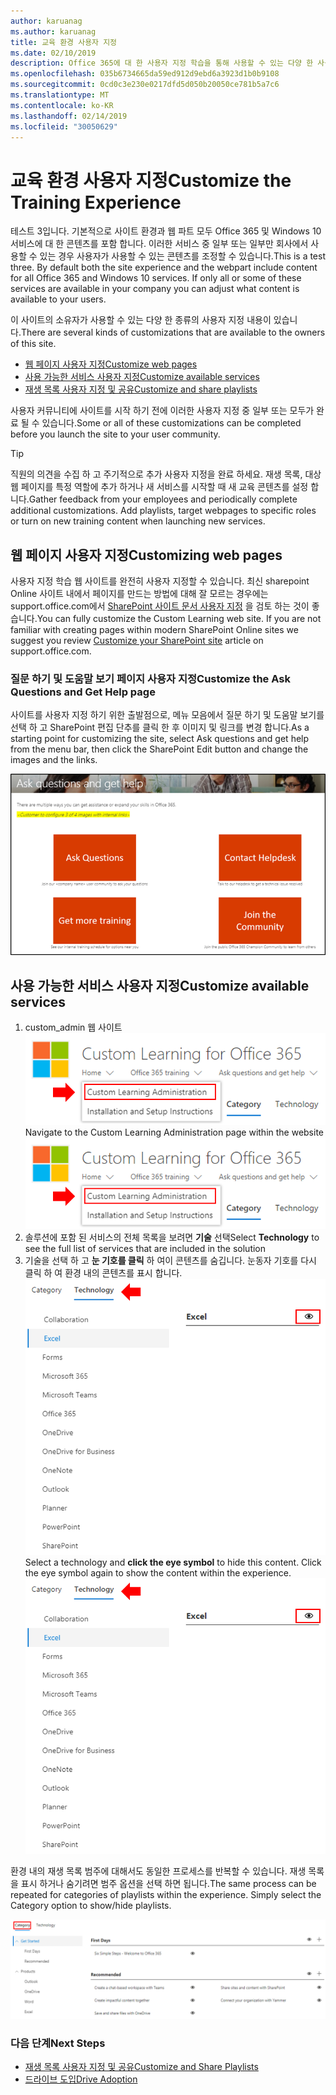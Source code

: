 ```yaml
---
author: karuanag
ms.author: karuanag
title: 교육 환경 사용자 지정
ms.date: 02/10/2019
description: Office 365에 대 한 사용자 지정 학습을 통해 사용할 수 있는 다양 한 사용자 지정 사항에 대해 알아봅니다.
ms.openlocfilehash: 035b6734665da59ed912d9ebd6a3923d1b0b9108
ms.sourcegitcommit: 0cd0c3e230e0217dfd5d050b20050ce781b5a7c6
ms.translationtype: MT
ms.contentlocale: ko-KR
ms.lasthandoff: 02/14/2019
ms.locfileid: "30050629"
---
```

# <a name="customize-the-training-experience"></a><span data-ttu-id="6f9a6-103">교육 환경 사용자 지정</span><span class="sxs-lookup"><span data-stu-id="6f9a6-103">Customize the Training Experience</span></span>

<span data-ttu-id="6f9a6-p101">테스트 3입니다. 기본적으로 사이트 환경과 웹 파트 모두 Office 365 및 Windows 10 서비스에 대 한 콘텐츠를 포함 합니다.  이러한 서비스 중 일부 또는 일부만 회사에서 사용할 수 있는 경우 사용자가 사용할 수 있는 콘텐츠를 조정할 수 있습니다.</span><span class="sxs-lookup"><span data-stu-id="6f9a6-p101">This is a test three. By default both the site experience and the webpart include content for all Office 365 and Windows 10 services.  If only all or some of these services are available in your company you can adjust what content is available to your users.</span></span>  

<span data-ttu-id="6f9a6-107">이 사이트의 소유자가 사용할 수 있는 다양 한 종류의 사용자 지정 내용이 있습니다.</span><span class="sxs-lookup"><span data-stu-id="6f9a6-107">There are several kinds of customizations that are available to the owners of this site.</span></span> 

- [<span data-ttu-id="6f9a6-108">웹 페이지 사용자 지정</span><span class="sxs-lookup"><span data-stu-id="6f9a6-108">Customize web pages</span></span>](#customizing-web-pages)
- [<span data-ttu-id="6f9a6-109">사용 가능한 서비스 사용자 지정</span><span class="sxs-lookup"><span data-stu-id="6f9a6-109">Customize available services</span></span>](#customize-available-services)
- [<span data-ttu-id="6f9a6-110">재생 목록 사용자 지정 및 공유</span><span class="sxs-lookup"><span data-stu-id="6f9a6-110">Customize and share playlists</span></span>](customplaylist.md)

<span data-ttu-id="6f9a6-111">사용자 커뮤니티에 사이트를 시작 하기 전에 이러한 사용자 지정 중 일부 또는 모두가 완료 될 수 있습니다.</span><span class="sxs-lookup"><span data-stu-id="6f9a6-111">Some or all of these customizations can be completed before you launch the site to your user community.</span></span>  

> [!TIP]
> <span data-ttu-id="6f9a6-p102">직원의 의견을 수집 하 고 주기적으로 추가 사용자 지정을 완료 하세요.  재생 목록, 대상 웹 페이지를 특정 역할에 추가 하거나 새 서비스를 시작할 때 새 교육 콘텐츠를 설정 합니다.</span><span class="sxs-lookup"><span data-stu-id="6f9a6-p102">Gather feedback from your employees and periodically complete additional customizations.  Add playlists, target webpages to specific roles or turn on new training content when launching new services.</span></span> 

## <a name="customizing-web-pages"></a><span data-ttu-id="6f9a6-114">웹 페이지 사용자 지정</span><span class="sxs-lookup"><span data-stu-id="6f9a6-114">Customizing web pages</span></span>

<span data-ttu-id="6f9a6-p103">사용자 지정 학습 웹 사이트를 완전히 사용자 지정할 수 있습니다. 최신 sharepoint Online 사이트 내에서 페이지를 만드는 방법에 대해 잘 모르는 경우에는 support.office.com에서 [SharePoint 사이트 문서 사용자 지정](https://support.office.com/en-us/article/customize-your-sharepoint-site-320b43e5-b047-4fda-8381-f61e8ac7f59b) 을 검토 하는 것이 좋습니다.</span><span class="sxs-lookup"><span data-stu-id="6f9a6-p103">You can fully customize the Custom Learning web site. If you are not familiar with creating pages within modern SharePoint Online sites we suggest you review [Customize your SharePoint site](https://support.office.com/en-us/article/customize-your-sharepoint-site-320b43e5-b047-4fda-8381-f61e8ac7f59b) article on support.office.com.</span></span> 

### <a name="customize-the-ask-questions-and-get-help-page"></a><span data-ttu-id="6f9a6-117">**질문 하기 및 도움말 보기** 페이지 사용자 지정</span><span class="sxs-lookup"><span data-stu-id="6f9a6-117">Customize the **Ask Questions and Get Help** page</span></span>

<span data-ttu-id="6f9a6-118">사이트를 사용자 지정 하기 위한 출발점으로, 메뉴 모음에서 질문 하기 및 도움말 보기를 선택 하 고 SharePoint 편집 단추를 클릭 한 후 이미지 및 링크를 변경 합니다.</span><span class="sxs-lookup"><span data-stu-id="6f9a6-118">As a starting point for customizing the site, select Ask questions and get help from the menu bar, then click the SharePoint Edit button and change the images and the links.</span></span> 

![custom_ask-.png](media/custom_ask.png)

## <a name="customize-available-services"></a><span data-ttu-id="6f9a6-120">사용 가능한 서비스 사용자 지정</span><span class="sxs-lookup"><span data-stu-id="6f9a6-120">Customize available services</span></span>

1.  <span data-ttu-id="6f9a6-121">custom_admin 웹 사이트 ![내의 사용자 지정 학습 관리 페이지로 이동 합니다.](media/custom_admin.png)</span><span class="sxs-lookup"><span data-stu-id="6f9a6-121">Navigate to the Custom Learning Administration page within the website ![custom_admin.png](media/custom_admin.png)</span></span>
1. <span data-ttu-id="6f9a6-122">솔루션에 포함 된 서비스의 전체 목록을 보려면 **기술** 선택</span><span class="sxs-lookup"><span data-stu-id="6f9a6-122">Select **Technology** to see the full list of services that are included in the solution</span></span>
1. <span data-ttu-id="6f9a6-p104">기술을 선택 하 고 **눈 기호를 클릭** 하 여이 콘텐츠를 숨깁니다.  눈동자 기호를 다시 클릭 하 여 환경 내의 콘텐츠를 표시 합니다. ![사용자 지정](media/custom_techlist.png)</span><span class="sxs-lookup"><span data-stu-id="6f9a6-p104">Select a technology and **click the eye symbol** to hide this content.  Click the eye symbol again to show the content within the experience. ![custom](media/custom_techlist.png)</span></span>

<span data-ttu-id="6f9a6-p105">환경 내의 재생 목록 범주에 대해서도 동일한 프로세스를 반복할 수 있습니다.  재생 목록을 표시 하거나 숨기려면 범주 옵션을 선택 하면 됩니다.</span><span class="sxs-lookup"><span data-stu-id="6f9a6-p105">The same process can be repeated for categories of playlists within the experience.  Simply select the Category option to show/hide playlists.</span></span> 

![custom_cat-.png](media/custom_cat.png)

### <a name="next-steps"></a><span data-ttu-id="6f9a6-129">다음 단계</span><span class="sxs-lookup"><span data-stu-id="6f9a6-129">Next Steps</span></span>

- [<span data-ttu-id="6f9a6-130">재생 목록 사용자 지정 및 공유</span><span class="sxs-lookup"><span data-stu-id="6f9a6-130">Customize and Share Playlists</span></span>](customplaylist.md)
- [<span data-ttu-id="6f9a6-131">드라이브 도입</span><span class="sxs-lookup"><span data-stu-id="6f9a6-131">Drive Adoption</span></span>](driveadoption.md) 